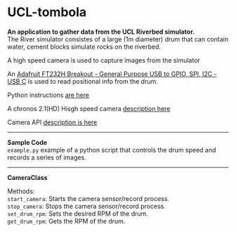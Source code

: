 # UCL-tombola

**An application to gather data from the UCL Riverbed simulator.**
<br>
The River simulator consistes of a large (1m diameter) drum that can contain water, cement blocks simulate rocks on the riverbed.

A high speed camera is used to capture images from the simulator

An [Adafruit FT232H Breakout - General Purpose USB to GPIO, SPI, I2C - USB C](https://www.adafruit.com/product/2264) is 
used to read positional info from the drum.

Python instructions [are here](https://github.com/adafruit/Adafruit_Blinka)

A chronos 2.1(HD) Hisgh speed camera [description here](https://www.krontech.ca/product/chronos-2-1-hd-high-speed-camera/)

Camera API [description is here](https://www.krontech.ca/wp-content/uploads/2020/05/WebAPI_Printout.pdf)

---
**Sample Code**<br>
`example.py` example of a python script that controls the drum speed and records a series of images.

---
**CameraClass**

Methods:<br>
`start_camera`: Starts the camera sensor/record process.<br>
`stop_camera`: Stops the camera sensor/record process.<br>
`set_drum_rpm`: Sets the desired RPM of the drum.<br>
`get_drum_rpm`: Gets the RPM of the drum.



